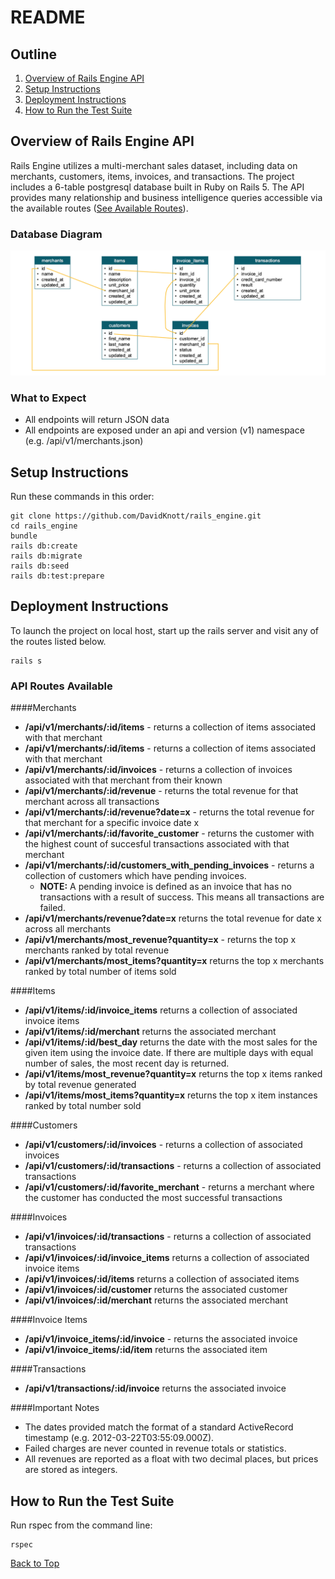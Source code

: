 # <a name="top"></a> README

## Outline
  1. [Overview of Rails Engine API](#overview)
  2. [Setup Instructions](#setup)
  3. [Deployment Instructions](#deploy)
  4. [How to Run the Test Suite](#test)

## <a name="overview"></a> Overview of Rails Engine API
Rails Engine utilizes a multi-merchant sales dataset, including data on merchants, customers, items, invoices, and transactions. The project includes a 6-table postgresql database built in Ruby on Rails 5. The API provides many relationship and business intelligence queries accessible via the available routes ([See Available Routes](#routes)).

### Database Diagram
![alt text][diagram]

[diagram]: https://github.com/DavidKnott/rails_engine/blob/master/rails_engine_database_diagram.png "Rails Engine Database Diagram"

### What to Expect
  - All endpoints will return JSON data
  - All endpoints are exposed under an api and version (v1) namespace (e.g. /api/v1/merchants.json)

## <a name="setup"></a> Setup Instructions
Run these commands in this order:
```
git clone https://github.com/DavidKnott/rails_engine.git
cd rails_engine
bundle
rails db:create
rails db:migrate
rails db:seed
rails db:test:prepare
```

## <a name="deploy"></a> Deployment Instructions
To launch the project on local host, start up the rails server and visit any of the routes listed below.
```
rails s
```
### <a name="routes"></a> API Routes Available

####Merchants
  - **/api/v1/merchants/:id/items** - returns a collection of items associated with that merchant
  - **/api/v1/merchants/:id/items** - returns a collection of items associated with that merchant
  - **/api/v1/merchants/:id/invoices** - returns a collection of invoices associated with that merchant from their known
  - **/api/v1/merchants/:id/revenue** - returns the total revenue for that merchant across all transactions
  - **/api/v1/merchants/:id/revenue?date=x** - returns the total revenue for that merchant for a specific invoice date x
  - **/api/v1/merchants/:id/favorite_customer** - returns the customer with the highest count of succesful transactions associated with that merchant
  - **/api/v1/merchants/:id/customers_with_pending_invoices** - returns a collection of customers which have pending invoices.
    * **NOTE:** A pending invoice is defined as an invoice that has no transactions with a result of success. This means all transactions are failed.
  - **/api/v1/merchants/revenue?date=x** returns the total revenue for date x across all merchants
  - **/api/v1/merchants/most_revenue?quantity=x** - returns the top x merchants ranked by total revenue
  - **/api/v1/merchants/most_items?quantity=x** returns the top x merchants ranked by total number of items sold

####Items
  - **/api/v1/items/:id/invoice_items** returns a collection of associated invoice items
  - **/api/v1/items/:id/merchant** returns the associated merchant
  - **/api/v1/items/:id/best_day** returns the date with the most sales for the given item using the invoice date. If there are multiple days with equal number of sales, the most recent day is returned.
  - **/api/v1/items/most_revenue?quantity=x** returns the top x items ranked by total revenue generated
  - **/api/v1/items/most_items?quantity=x** returns the top x item instances ranked by total number sold

####Customers
  - **/api/v1/customers/:id/invoices** - returns a collection of associated invoices
  - **/api/v1/customers/:id/transactions** - returns a collection of associated transactions
  - **/api/v1/customers/:id/favorite_merchant** - returns a merchant where the customer has conducted the most successful transactions

####Invoices
  - **/api/v1/invoices/:id/transactions** - returns a collection of associated transactions
  - **/api/v1/invoices/:id/invoice_items** returns a collection of associated invoice items
  - **/api/v1/invoices/:id/items** returns a collection of associated items
  - **/api/v1/invoices/:id/customer** returns the associated customer
  - **/api/v1/invoices/:id/merchant** returns the associated merchant

####Invoice Items
  - **/api/v1/invoice_items/:id/invoice** - returns the associated invoice
  - **/api/v1/invoice_items/:id/item** returns the associated item

####Transactions
  - **/api/v1/transactions/:id/invoice** returns the associated invoice

####Important Notes
  - The dates provided match the format of a standard ActiveRecord timestamp (e.g. 2012-03-22T03:55:09.000Z).
  - Failed charges are never counted in revenue totals or statistics.
  - All revenues are reported as a float with two decimal places, but prices are stored as integers.
  

## <a name="test"></a> How to Run the Test Suite
Run rspec from the command line:
```
rspec
```
[Back to Top](#top)
